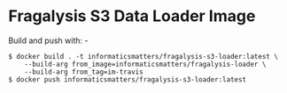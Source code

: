 # Fragalysis S3 Data Loader Image
Build and push with: -

    $ docker build . -t informaticsmatters/fragalysis-s3-loader:latest \
        --build-arg from_image=informaticsmatters/fragalysis-loader \
        --build-arg from_tag=im-travis
    $ docker push informaticsmatters/fragalysis-s3-loader:latest